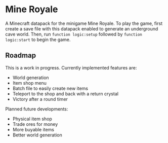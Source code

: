 # Mine Royale

A Minecraft datapack for the minigame Mine Royale. To play the game, first
create a save file with this datapack enabled to generate an underground cave
world. Then, run `function logic:setup` followed by `function logic:start` to
begin the game.

## Roadmap

This is a work in progress. Currently implemented features are:
- World generation
- Item shop menu
- Batch file to easily create new items
- Teleport to the shop and back with a return crystal
- Victory after a round timer

Planned future developments:
- Physical item shop
- Trade ores for money
- More buyable items
- Better world generation